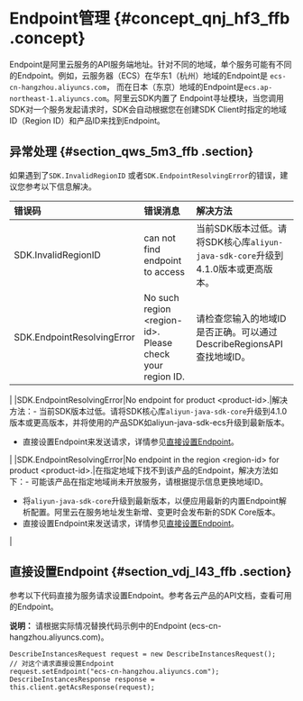 # Endpoint管理 {#concept_qnj_hf3_ffb .concept}

Endpoint是阿里云服务的API服务端地址。针对不同的地域，单个服务可能有不同的Endpoint。例如，云服务器（ECS）在华东1（杭州）地域的Endpoint是 `ecs-cn-hangzhou.aliyuncs.com`， 而在日本（东京）地域的Endpoint是`ecs.ap-northeast-1.aliyuncs.com`。阿里云SDK内置了 Endpoint寻址模块，当您调用SDK对一个服务发起请求时，SDK会自动根据您在创建SDK Client时指定的地域ID（Region ID）和产品ID来找到Endpoint。

## 异常处理 {#section_qws_5m3_ffb .section}

如果遇到了`SDK.InvalidRegionID` 或者`SDK.EndpointResolvingError`的错误，建议您参考以下信息解决。

|错误码|错误消息|解决方法|
|:--|:---|:---|
|SDK.InvalidRegionID|can not find endpoint to access|当前SDK版本过低。请将SDK核心库`aliyun-java-sdk-core`升级到4.1.0版本或更高版本。|
|SDK.EndpointResolvingError|No such region <region-id\>. Please check your region ID.|请检查您输入的地域ID是否正确。可以通过DescribeRegionsAPI查找地域ID。

|
|SDK.EndpointResolvingError|No endpoint for product <product-id\>.|解决方法：-   当前SDK版本过低。请将SDK核心库`aliyun-java-sdk-core`升级到4.1.0版本或更高版本，并将使用的产品SDK如aliyun-java-sdk-ecs升级到最新版本。

-   直接设置Endpoint来发送请求，详情参见[直接设置Endpoint]()。


|
|SDK.EndpointResolvingError|No endpoint in the region <region-id\> for product <product-id\>.|在指定地域下找不到该产品的Endpoint，解决方法如下：-   可能该产品在指定地域尚未开放服务，请根据提示信息更换地域ID。
-   将`aliyun-java-sdk-core`升级到最新版本，以便应用最新的内置Endpoint解析配置。阿里云在服务地址发生新增、变更时会发布新的SDK Core版本。
-   直接设置Endpoint来发送请求，详情参见[直接设置Endpoint]()。


|

## 直接设置Endpoint {#section_vdj_l43_ffb .section}

参考以下代码直接为服务请求设置Endpoint。参考各云产品的API文档，查看可用的Endpoint。

**说明：** 请根据实际情况替换代码示例中的Endpoint \(ecs-cn-hangzhou.aliyuncs.com\)。

```
DescribeInstancesRequest request = new DescribeInstancesRequest();
// 对这个请求直接设置Endpoint
request.setEndpoint("ecs-cn-hangzhou.aliyuncs.com");
DescribeInstancesResponse response = this.client.getAcsResponse(request);
```

